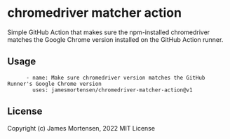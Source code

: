 # chromedriver matcher action

Simple GitHub Action that makes sure the npm-installed chromedriver matches the Google Chrome version installed on the GitHub Action runner.

## Usage

```
      - name: Make sure chromedriver version matches the GitHub Runner's Google Chrome version
        uses: jamesmortensen/chromedriver-matcher-action@v1
```

## License

Copyright (c) James Mortensen, 2022 MIT License

